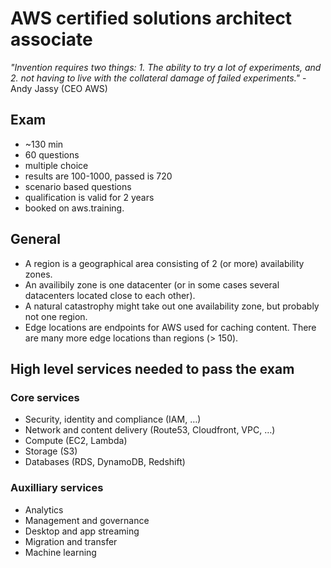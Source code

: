 # AWS certified solutions architect associate

_"Invention requires two things: 1. The ability to try a lot of experiments, and 2. not having to live with the collateral damage of failed experiments."_ - Andy Jassy (CEO AWS)

## Exam

- ~130 min
- 60 questions
- multiple choice
- results are 100-1000, passed is 720
- scenario based questions
- qualification is valid for 2 years
- booked on aws.training.

## General

- A region is a geographical area consisting of 2 (or more) availability zones.
- An availibily zone is one datacenter (or in some cases several datacenters located close to each other).
- A natural catastrophy might take out one availability zone, but probably not one region.
- Edge locations are endpoints for AWS used for caching content. There are many more edge locations than regions (> 150).

## High level services needed to pass the exam

### Core services
- Security, identity and compliance (IAM, …)
- Network and content delivery (Route53, Cloudfront, VPC, …)
- Compute (EC2, Lambda)
- Storage (S3)
- Databases (RDS, DynamoDB, Redshift)

### Auxilliary services
- Analytics
- Management and governance
- Desktop and app streaming
- Migration and transfer
- Machine learning
